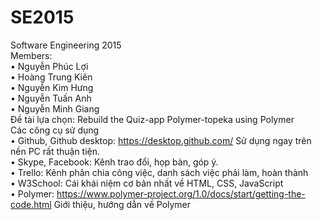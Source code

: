 # SE2015<br />
Software Engineering 2015<br />
Members:<br />
•	Nguyễn Phúc Lợi<br />
•	Hoàng Trung Kiên<br />
•	Nguyễn Kim Hưng<br />
•	Nguyễn Tuấn Anh<br />
•	Nguyễn Minh Giang<br />
Đề tài lựa chọn: Rebuild the Quiz-app Polymer-topeka using Polymer<br />
Các công cụ sử dụng<br />
•	Github, Github desktop: https://desktop.github.com/ Sử dụng ngay trên nền PC rất thuận tiện.<br />
•	Skype, Facebook: Kênh trao đổi, họp bàn, góp ý.<br />
•	Trello: Kênh phân chia công việc, danh sách việc phải làm, hoàn thành<br />
•	W3School: Cái khái niệm cơ bản nhất về HTML, CSS, JavaScript<br />
•	Polymer: https://www.polymer-project.org/1.0/docs/start/getting-the-code.html Giới thiệu, hướng dẫn về Polymer<br />
